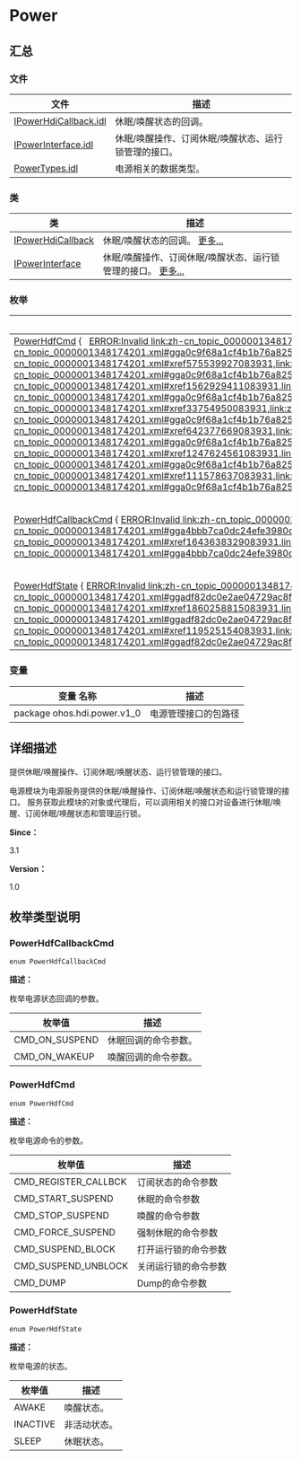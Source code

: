 # Power


## **汇总**


### 文件

  | 文件 | 描述 | 
| -------- | -------- |
| [IPowerHdiCallback.idl](_i_power_hdi_callback_8idl.md) | 休眠/唤醒状态的回调。 | 
| [IPowerInterface.idl](_i_power_interface_8idl.md) | 休眠/唤醒操作、订阅休眠/唤醒状态、运行锁管理的接口。 | 
| [PowerTypes.idl](_power_types_8idl.md) | 电源相关的数据类型。 | 


### 类

  | 类 | 描述 | 
| -------- | -------- |
| [IPowerHdiCallback](interface_i_power_hdi_callback.md) | 休眠/唤醒状态的回调。&nbsp;[更多...](interface_i_power_hdi_callback.md) | 
| [IPowerInterface](interface_i_power_interface.md) | 休眠/唤醒操作、订阅休眠/唤醒状态、运行锁管理的接口。&nbsp;[更多...](interface_i_power_interface.md) | 


### 枚举

  | 枚举 | 描述 | 
| -------- | -------- |
| [PowerHdfCmd](#powerhdfcmd)&nbsp;{&nbsp;&nbsp;&nbsp;[ERROR:Invalid&nbsp;link:zh-cn_topic_0000001348174201.xml#xref1240658535083931,link:zh-cn_topic_0000001348174201.xml#gga0c9f68a1cf4b1b76a8253281688a499fadb8d2fd75158645b1cd01cab62a11e48](#gga0c9f68a1cf4b1b76a8253281688a499fadb8d2fd75158645b1cd01cab62a11e48)&nbsp;=&nbsp;0,&nbsp;[ERROR:Invalid&nbsp;link:zh-cn_topic_0000001348174201.xml#xref575539927083931,link:zh-cn_topic_0000001348174201.xml#gga0c9f68a1cf4b1b76a8253281688a499fab1d1e95415b8a9ab070fed3200b5f1d3](#gga0c9f68a1cf4b1b76a8253281688a499fab1d1e95415b8a9ab070fed3200b5f1d3),&nbsp;[ERROR:Invalid&nbsp;link:zh-cn_topic_0000001348174201.xml#xref1562929411083931,link:zh-cn_topic_0000001348174201.xml#gga0c9f68a1cf4b1b76a8253281688a499fa65c754fdc432aa2a6f13c27cb97c27de](#gga0c9f68a1cf4b1b76a8253281688a499fa65c754fdc432aa2a6f13c27cb97c27de),&nbsp;[ERROR:Invalid&nbsp;link:zh-cn_topic_0000001348174201.xml#xref33754950083931,link:zh-cn_topic_0000001348174201.xml#gga0c9f68a1cf4b1b76a8253281688a499faa96402e649008dcafce89c7a47c6f266](#gga0c9f68a1cf4b1b76a8253281688a499faa96402e649008dcafce89c7a47c6f266),&nbsp;&nbsp;&nbsp;[ERROR:Invalid&nbsp;link:zh-cn_topic_0000001348174201.xml#xref642377669083931,link:zh-cn_topic_0000001348174201.xml#gga0c9f68a1cf4b1b76a8253281688a499fa0766f8c155a9de9fc7168a498c8317da](#gga0c9f68a1cf4b1b76a8253281688a499fa0766f8c155a9de9fc7168a498c8317da),&nbsp;[ERROR:Invalid&nbsp;link:zh-cn_topic_0000001348174201.xml#xref1247624561083931,link:zh-cn_topic_0000001348174201.xml#gga0c9f68a1cf4b1b76a8253281688a499fa840d1fd2227dfea25fcee7217deb82ed](#gga0c9f68a1cf4b1b76a8253281688a499fa840d1fd2227dfea25fcee7217deb82ed),&nbsp;[ERROR:Invalid&nbsp;link:zh-cn_topic_0000001348174201.xml#xref111578637083931,link:zh-cn_topic_0000001348174201.xml#gga0c9f68a1cf4b1b76a8253281688a499fab92b7d7125239e258bd22cd1a35aba0d](#gga0c9f68a1cf4b1b76a8253281688a499fab92b7d7125239e258bd22cd1a35aba0d)&nbsp;} | 枚举电源命令的参数。&nbsp;[更多...](#powerhdfcmd) | 
| [PowerHdfCallbackCmd](#powerhdfcallbackcmd)&nbsp;{&nbsp;[ERROR:Invalid&nbsp;link:zh-cn_topic_0000001348174201.xml#xref1691232702083931,link:zh-cn_topic_0000001348174201.xml#gga4bbb7ca0dc24efe3980c39cd409b4109a6d4a3ebd4580d7303df66d5ea9ad98d1](#gga4bbb7ca0dc24efe3980c39cd409b4109a6d4a3ebd4580d7303df66d5ea9ad98d1)&nbsp;=&nbsp;0,&nbsp;[ERROR:Invalid&nbsp;link:zh-cn_topic_0000001348174201.xml#xref1643638329083931,link:zh-cn_topic_0000001348174201.xml#gga4bbb7ca0dc24efe3980c39cd409b4109a4d0194285647be62fe2c191cad95e72f](#gga4bbb7ca0dc24efe3980c39cd409b4109a4d0194285647be62fe2c191cad95e72f)&nbsp;} | 枚举电源状态回调的参数。&nbsp;[更多...](#powerhdfcallbackcmd) | 
| [PowerHdfState](#powerhdfstate)&nbsp;{&nbsp;[ERROR:Invalid&nbsp;link:zh-cn_topic_0000001348174201.xml#xref1420013227083931,link:zh-cn_topic_0000001348174201.xml#ggadf82dc0e2ae04729ac8fabb3e3d28ecda65e803ac3fb48fa726e326f3c63c2d83](#ggadf82dc0e2ae04729ac8fabb3e3d28ecda65e803ac3fb48fa726e326f3c63c2d83)&nbsp;=&nbsp;0,&nbsp;[ERROR:Invalid&nbsp;link:zh-cn_topic_0000001348174201.xml#xref1860258815083931,link:zh-cn_topic_0000001348174201.xml#ggadf82dc0e2ae04729ac8fabb3e3d28ecda3ff8ba88da6f8947ab7c22b7825c6bb6](#ggadf82dc0e2ae04729ac8fabb3e3d28ecda3ff8ba88da6f8947ab7c22b7825c6bb6),&nbsp;[ERROR:Invalid&nbsp;link:zh-cn_topic_0000001348174201.xml#xref119525154083931,link:zh-cn_topic_0000001348174201.xml#ggadf82dc0e2ae04729ac8fabb3e3d28ecdad6137abebe4fdc59e2f0f2c84bdbe3fa](#ggadf82dc0e2ae04729ac8fabb3e3d28ecdad6137abebe4fdc59e2f0f2c84bdbe3fa)&nbsp;} | 枚举电源的状态。&nbsp;[更多...](#powerhdfstate) | 


### 变量

  | 变量&nbsp;名称 | 描述 | 
| -------- | -------- |
| package&nbsp;ohos.hdi.power.v1_0 | 电源管理接口的包路径 | 


## **详细描述**

提供休眠/唤醒操作、订阅休眠/唤醒状态、运行锁管理的接口。

电源模块为电源服务提供的休眠/唤醒操作、订阅休眠/唤醒状态和运行锁管理的接口。 服务获取此模块的对象或代理后，可以调用相关的接口对设备进行休眠/唤醒、订阅休眠/唤醒状态和管理运行锁。

**Since：**

3.1

**Version：**

1.0


## **枚举类型说明**


### PowerHdfCallbackCmd

  
```
enum PowerHdfCallbackCmd
```

**描述：**

枚举电源状态回调的参数。

  | 枚举值 | 描述 | 
| -------- | -------- |
| CMD_ON_SUSPEND | 休眠回调的命令参数。 | 
| CMD_ON_WAKEUP | 唤醒回调的命令参数。 | 


### PowerHdfCmd

  
```
enum PowerHdfCmd
```

**描述：**

枚举电源命令的参数。

  | 枚举值 | 描述 | 
| -------- | -------- |
| CMD_REGISTER_CALLBCK | 订阅状态的命令参数 | 
| CMD_START_SUSPEND | 休眠的命令参数 | 
| CMD_STOP_SUSPEND | 唤醒的命令参数 | 
| CMD_FORCE_SUSPEND | 强制休眠的命令参数 | 
| CMD_SUSPEND_BLOCK | 打开运行锁的命令参数 | 
| CMD_SUSPEND_UNBLOCK | 关闭运行锁的命令参数 | 
| CMD_DUMP | Dump的命令参数 | 


### PowerHdfState

  
```
enum PowerHdfState
```

**描述：**

枚举电源的状态。

  | 枚举值 | 描述 | 
| -------- | -------- |
| AWAKE | 唤醒状态。 | 
| INACTIVE | 非活动状态。 | 
| SLEEP | 休眠状态。 | 
